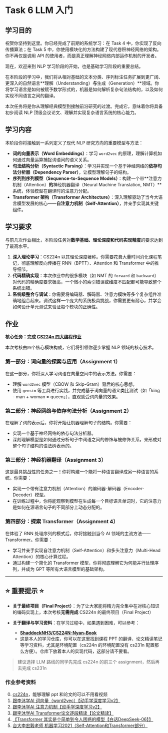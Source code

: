 # Task 6 LLM 入门

## 学习目的

祝贺你坚持到这里。你已经完成了前期的系统学习：在 Task 4 中，你实现了反向传播算法；在 Task 5 中，你使用模块化的方法构建了现代卷积神经网络的架构。你不再仅是调用 API 的使用者，而是真正理解神经网络内部运作机制的开发者。

现在，欢迎来到 NLP 学习阶段的开始，也是基础学习阶段的重要总结。

在本阶段的学习中，我们将从相对基础的文本分类、序列标注任务扩展到更广阔、更深入的自然语言**理解（Understanding）**与**生成（Generation）**领域。你将学习语言是如何被赋予数学形式的，机器是如何解析复杂句法结构的，以及如何实现不同语言之间的翻译。

本次任务将是你从理解经典模型到接触前沿研究的过渡。完成它，意味着你将具备初步阅读 NLP 顶级会议论文、理解并实现复杂语言系统的核心能力。

## 学习内容

本阶段你将接触到一系列定义了现代 NLP 研究方向的重要模型与方法：

* **词的向量表示（Word Embeddings）**：学习 `word2vec` 的原理，理解计算机如何通过向量运算捕捉词语间的语义关系。
* **句法结构分析（Syntactic Parsing）**：学习并实现一个基于神经网络的**依存句法分析器（Dependency Parser）**，让模型理解句子的结构。
* **序列到序列模型（Sequence-to-Sequence Models）**：构建一个带**注意力机制（Attention）**的**神经机器翻译（Neural Machine Translation, NMT）**系统，体验模型在翻译时的注意力分配。
* **Transformer 架构（Transformer Architecture）**：深入理解驱动了当今大语言模型发展的核心——**自注意力机制（Self-Attention）**，并亲手实现其关键组件。

## 学习要求

与前几次作业相比，本阶段任务对**数学基础、理论深度和代码实现精度**的要求达到了最高水平。

1. **深入理论学习**：CS224n 以其理论深度著称。你需要花费大量时间消化课程笔记，彻底理解反向传播在 RNN（BPTT）、Attention 和 Transformer 中的推导细节。
2. **代码精确实现**：本次作业中的很多模块（如 NMT 的 `forward` 和 `backward`）对代码的精确度要求极高，一个微小的索引错误或维度不匹配都可能导致整个系统出错。
3. **系统级整合与调试**：你需要将编码器、解码器、注意力模块等多个复杂组件准确地组合起来。调试这样一个庞大的系统极具挑战，你需要更有耐心，并学会如何设计单元测试来验证每个模块的正确性。

## 作业

**核心任务：完成 [CS224n 四大编程作业](https://web.stanford.edu/class/cs224n/)**

本次考核由四个核心模块构成，它们将引领你逐步掌握 NLP 领域的核心技术。

### **第一部分：词向量的探索与应用（Assignment 1）**

在这一部分，你将深入学习词语在向量空间中的表示方法。你需要：

* 理解 `word2vec` 模型（CBOW 和 Skip-Gram）背后的核心思想。
* 使用 `gensim` 等工具进行实践，并完成基于词向量的语义类比测试（如「king - man + woman ≈ queen」），直观感受词向量的效果。

### **第二部分：神经网络与依存句法分析（Assignment 2）**

在理解了词的表示后，你将开始让机器理解句子的结构。你需要：

* 实现一个基于神经网络的依存句法分析器。
* 深刻理解模型是如何通过分析句子中词语之间的修饰与被修饰关系，来形成对整个句子结构的语法树表示的。

### **第三部分：神经机器翻译（Assignment 3）**

这是最具挑战性的任务之一！你将构建一个能将一种语言翻译成另一种语言的系统。你需要：

* 实现一个带有注意力机制（Attention）的编码器-解码器（Encoder-Decoder）模型。
* 在训练过程中，你将能观察到模型在生成每一个目标语言单词时，它的注意力是如何在源语言句子的不同部分上动态分配的。

### **第四部分：探索 Transformer（Assignment 4）**

在体验了 RNN 处理序列的模式后，你将接触到当今 AI 领域的主流方法——Transformer。你需要：

* 学习并亲手实现自注意力机制（Self-Attention）和多头注意力（Multi-Head Attention）的核心计算过程。
* 通过构建一个简化的 Transformer 模型，你将彻底理解它为何能并行处理序列，并成为 GPT 等所有大语言模型的基础架构。

---

## ⭐ 重要提示 ⭐

* **关于最终项目（Final Project）**：为了让大家能将精力完全集中在对核心知识的编码实现上，本次考核**无需完成** CS224n 的最终项目（Final Project）
* **关于翻译与学习资料**：在学习过程中，如果遇到困难，可以参考：

  * **[ShaddockNH3/CS224N-Nyan-Book](https://github.com/ShaddockNH3/CS224N-Nyan-Book)**
  * 这是本人的学习仓库，你可以在这里找到课程 PPT 的翻译、论文精读笔记等学习资料，尤其是环境配置（cs224n 的环境配置没有 cs231n 配置那么方便）。仓库下放着本人的实现代码，这部分请不要看。

> 建议选择 LLM 路线的同学先完成 cs224n 的前三个 assignment，然后再去完成 cs231n

### **作业参考资料**

0. [cs224n](https://www.bilibili.com/video/BV1vQMBz6EvP/?spm_id_from=333.337.search-card.all.click&vd_source=0272bb7dd0d8d9302c55fc082442b9e3)，能够理解 ppt 和论文的可以不用看视频
1. [跟李沐学AI 词向量（word2vec）【动手学深度学习v2】](https://www.bilibili.com/video/BV1sY4y1572C/)
2. [跟李沐学AI 注意力机制【动手学深度学习v2】](https://www.bilibili.com/video/BV1ui4y1j783/)
3. [跟李沐学AI Transformer论文逐段精读【论文精读】](https://www.bilibili.com/video/BV1pu411o7BE/)
4. [【Transformer 其实是个简单到令人困惑的模型【白话DeepSeek-06】】](https://www.bilibili.com/video/BV1C3dqYxE3q/)
5. [台大李宏毅老师 机器学习2021（Self-Attention和Transformer部分）](https://www.bilibili.com/video/BV1JA411X76s?p=65)

